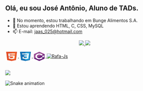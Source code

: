 ## Olá, eu sou José Antônio, Aluno de TADs.
- 🔭 No momento, estou trabalhando em Bunge Alimentos S.A.
- 🌱 Estou aprendendo HTML, C, CSS, MySQL
- 📫 E-mail: jaas_025@hotmail.com


<div align="center">
  <a href="https://github.com/JoseAntonioAlves">
  <img height="160em" src="https://github-readme-stats.vercel.app/api?username=JoseAntonioAlves&show_icons=true&theme=chartreuse-dark&include_all_commits=true&count_private=true"/>
  <img height="100em" src="https://github-readme-stats.vercel.app/api/top-langs/?username=JoseAntonioAlves&layout=compact&langs_count=7&theme=chartreuse-dark"/>
  
</div>

  
 <div style="display: inline_block"><br>
    <img align="center" alt="Rafa-HTML" height="30" width="40" src="https://raw.githubusercontent.com/devicons/devicon/master/icons/html5/html5-original.svg">
    <img align="center" alt="Rafa-CSS" height="30" width="40" src="https://raw.githubusercontent.com/devicons/devicon/master/icons/css3/css3-original.svg">
    <img align="center" alt="Rafa-Csharp" height="30" width="40" src="https://raw.githubusercontent.com/devicons/devicon/master/icons/csharp/csharp-original.svg">
    <img align="center" alt="Rafa-Js" height="30" width="40" src="https://cdn.jsdelivr.net/gh/devicons/devicon/icons/c/c-original.svg">
</div>
  
  ##
  
  <div>
    <a href="https://www.linkedin.com/in/jose-antonio-alves" target="_blank"><img src="https://img.shields.io/badge/-LinkedIn-%230077B5?style=for-the-badge&logo=linkedin&logoColor=white" target="_blank"></a> 
    
 ![Snake animation](https://github.com/JoseAntonioAlves/JoseAntonioAlves/blob/output/github-contribution-grid-snake.svg)
    
  </div> 

